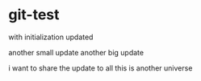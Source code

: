 # git-test
with initialization updated




another small update
another big update

i want to share the update to all
 this is another universe